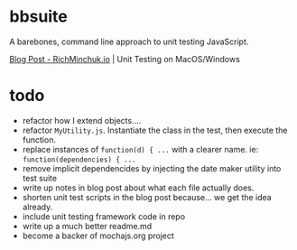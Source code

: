 # bbsuite
A barebones, command line approach to unit testing JavaScript. 

[Blog Post - RichMinchuk.io](https://richminchuk.io/unit-testing-on-macos-windows) | Unit Testing on MacOS/Windows

# todo
- refactor how I extend objects....
- refactor `MyUtility.js`. Instantiate the class in the test, then execute the function.
- replace instances of `function(d) { ...` with a clearer name. ie: `function(dependencies) { ...`
- remove implicit dependencides by injecting the date maker utility into test suite
- write up notes in blog post about what each file actually does. 
- shorten unit test scripts in the blog post because... we get the idea already.
- include unit testing framework code in repo
- write up a much better readme.md
- become a backer of mochajs.org project
